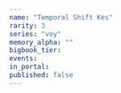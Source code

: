 ```yaml
---
name: "Temporal Shift Kes"
rarity: 3
series: "voy"
memory_alpha: ""
bigbook_tier:
events:
in_portal:
published: false
---
```

